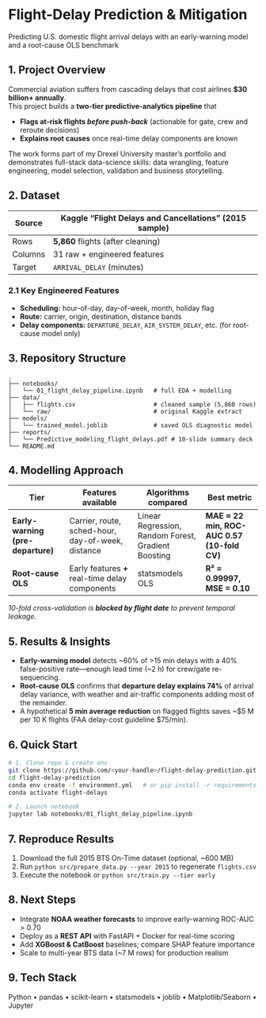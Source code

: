 # Flight-Delay Prediction & Mitigation  
Predicting U.S. domestic flight arrival delays with an early-warning model and a root-cause OLS benchmark

## 1. Project Overview
Commercial aviation suffers from cascading delays that cost airlines **$30 billion+ annually**.  
This project builds a **two-tier predictive-analytics pipeline** that

* **Flags at-risk flights _before push-back_** (actionable for gate, crew and reroute decisions)  
* **Explains root causes** once real-time delay components are known  

The work forms part of my Drexel University master’s portfolio and demonstrates full-stack data-science skills: data wrangling, feature engineering, model selection, validation and business storytelling.

## 2. Dataset
| Source | Kaggle “Flight Delays and Cancellations” (2015 sample) |
| ------ | ----------------------------------------------------- |
| Rows   | **5,860** flights (after cleaning)                    |
| Columns| 31 raw + engineered features                          |
| Target | `ARRIVAL_DELAY` (minutes)                             |

### 2.1 Key Engineered Features
* **Scheduling:** hour-of-day, day-of-week, month, holiday flag  
* **Route:** carrier, origin, destination, distance bands  
* **Delay components:** `DEPARTURE_DELAY`, `AIR_SYSTEM_DELAY`, etc. (for root-cause model only)

## 3. Repository Structure
```
.
├── notebooks/
│   └── 01_flight_delay_pipeline.ipynb   # full EDA + modelling
├── data/
│   ├── flights.csv                      # cleaned sample (5,860 rows)
│   └── raw/                             # original Kaggle extract
├── models/
│   └── trained_model.joblib             # saved OLS diagnostic model
├── reports/
│   └── Predictive_modeling_flight_delays.pdf # 10-slide summary deck
└── README.md
```

## 4. Modelling Approach
| Tier | Features available | Algorithms compared | Best metric |
|------|--------------------|---------------------|-------------|
| **Early-warning (pre-departure)** | Carrier, route, sched-hour, day-of-week, distance | Linear Regression, Random Forest, Gradient Boosting | **MAE ≈ 22 min, ROC-AUC 0.57 (10-fold CV)** |
| **Root-cause OLS** | Early features **+** real-time delay components | statsmodels OLS | **R² = 0.99997, MSE = 0.10** |

*10-fold cross-validation is **blocked by flight date** to prevent temporal leakage.*

## 5. Results & Insights
* **Early-warning model** detects ~60% of >15 min delays with a 40% false-positive rate—enough lead time (~2 h) for crew/gate re-sequencing.  
* **Root-cause OLS** confirms that **departure delay explains 74%** of arrival delay variance, with weather and air-traffic components adding most of the remainder.  
* A hypothetical **5 min average reduction** on flagged flights saves ~\$5 M per 10 K flights (FAA delay-cost guideline \$75/min).

## 6. Quick Start
```bash
# 1. Clone repo & create env
git clone https://github.com/<your-handle>/flight-delay-prediction.git
cd flight-delay-prediction
conda env create -f environment.yml   # or pip install -r requirements.txt
conda activate flight-delays

# 2. Launch notebook
jupyter lab notebooks/01_flight_delay_pipeline.ipynb
```

## 7. Reproduce Results
1. Download the full 2015 BTS On-Time dataset (optional, ~600 MB)  
2. Run `python src/prepare_data.py --year 2015` to regenerate `flights.csv`  
3. Execute the notebook or `python src/train.py --tier early`  

## 8. Next Steps
* Integrate **NOAA weather forecasts** to improve early-warning ROC-AUC > 0.70  
* Deploy as a **REST API** with FastAPI + Docker for real-time scoring  
* Add **XGBoost & CatBoost** baselines; compare SHAP feature importance  
* Scale to multi-year BTS data (~7 M rows) for production realism  

## 9. Tech Stack
Python • pandas • scikit-learn • statsmodels • joblib • Matplotlib/Seaborn • Jupyter
